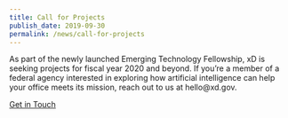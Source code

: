 ```yaml
---
title: Call for Projects
publish_date: 2019-09-30
permalink: /news/call-for-projects
---
```

<p>
  As part of the newly launched Emerging Technology Fellowship, xD is seeking
  projects for fiscal year 2020 and beyond. If you’re a member of a federal
  agency interested in exploring how artificial intelligence can help your
  office meets its mission, reach out to us at hello@xd.gov.
</p>
<p class="news-cta">
  <a class="square-link" href="mailto:hello@xd.gov" target="_blank">Get in Touch</a>
</p>